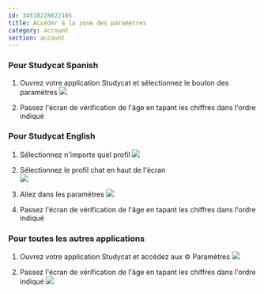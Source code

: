 ```yaml
---
id: 34518228622105
title: Accéder à la zone des paramètres
category: account
section: account
---
```

### Pour Studycat Spanish

1. Ouvrez votre application Studycat et sélectionnez le bouton des paramètres
![](https://help.studycat.com/hc/article_attachments/34518228606873)

2. Passez l'écran de vérification de l'âge en tapant les chiffres dans l'ordre indiqué

### Pour Studycat English

1. Sélectionnez n'importe quel profil
![](https://help.studycat.com/hc/article_attachments/34518228607769)

2. Sélectionnez le profil chat en haut de l'écran  
![](https://help.studycat.com/hc/article_attachments/34518215417241)

3. Allez dans les paramètres
![](https://help.studycat.com/hc/article_attachments/34518215418265)

4. Passez l'écran de vérification de l'âge en tapant les chiffres dans l'ordre indiqué

### Pour toutes les autres applications

1. Ouvrez votre application Studycat et accédez aux ⚙️ Paramètres
![](https://help.studycat.com/hc/article_attachments/34518228611353)

2. Passez l'écran de vérification de l'âge en tapant les chiffres dans l'ordre indiqué
![](https://help.studycat.com/hc/article_attachments/34518215421977)